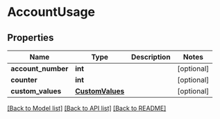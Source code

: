 # AccountUsage

## Properties
Name | Type | Description | Notes
------------ | ------------- | ------------- | -------------
**account_number** | **int** |  | [optional] 
**counter** | **int** |  | [optional] 
**custom_values** | [**CustomValues**](CustomValues.md) |  | [optional] 

[[Back to Model list]](../README.md#documentation-for-models) [[Back to API list]](../README.md#documentation-for-api-endpoints) [[Back to README]](../README.md)

